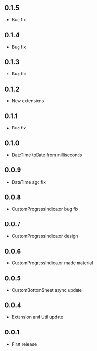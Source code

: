 ## 0.1.5

- Bug fix

## 0.1.4

- Bug fix

## 0.1.3

- Bug fix

## 0.1.2

- New extensions

## 0.1.1

- Bug fix

## 0.1.0

- DateTime toDate from milliseconds

## 0.0.9

- DateTime ago fix

## 0.0.8

- CustomProgressIndicator bug fix

## 0.0.7

- CustomProgressIndicator design

## 0.0.6

- CustomProgressIndicator made material

## 0.0.5

- CustomBottomSheet async update

## 0.0.4

- Extension and Util update

## 0.0.1

- First release
